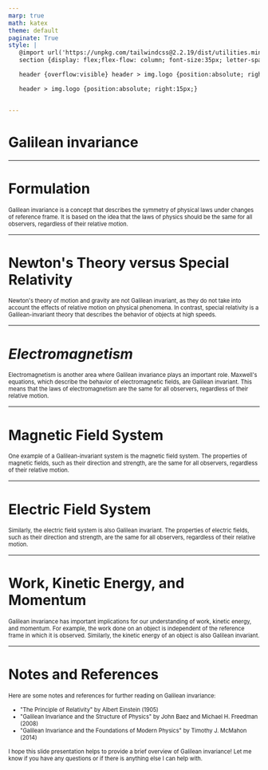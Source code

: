 ```yaml
---
marp: true
math: katex
theme: default
paginate: True
style: |
   @import url('https://unpkg.com/tailwindcss@2.2.19/dist/utilities.min.css');
   section {display: flex;flex-flow: column; font-size:35px; letter-spacing:1.4px;}

   header {overflow:visible} header > img.logo {position:absolute; right:15px;}

   header > img.logo {position:absolute; right:15px;}


---
```

<!-- backgroundImage: url('backgrounds/wwwatercolor (4).png') -->
<!-- _class: lead -->

 # Galilean invariance

---
<style scoped>p,li {font-size:0.96em}</style>

 # Formulation

Galilean invariance is a concept that describes the symmetry of physical laws under changes of reference frame. It is based on the idea that the laws of physics should be the same for all observers, regardless of their relative motion.


---
<style scoped>p,li {font-size:0.96em}</style>

 # Newton's Theory versus Special Relativity

Newton's theory of motion and gravity are not Galilean invariant, as they do not take into account the effects of relative motion on physical phenomena. In contrast, special relativity is a Galilean-invariant theory that describes the behavior of objects at high speeds.


---
<style scoped>p,li {font-size:0.96em}</style>

 # _Electromagnetism_

Electromagnetism is another area where Galilean invariance plays an important role. Maxwell's equations, which describe the behavior of electromagnetic fields, are Galilean invariant. This means that the laws of electromagnetism are the same for all observers, regardless of their relative motion.


---
<style scoped>p,li {font-size:0.96em}</style>

 # **Magnetic Field System**

One example of a Galilean-invariant system is the magnetic field system. The properties of magnetic fields, such as their direction and strength, are the same for all observers, regardless of their relative motion.


---
<style scoped>p,li {font-size:0.96em}</style>

 # Electric Field System


Similarly, the electric field system is also Galilean invariant. The properties of electric fields, such as their direction and strength, are the same for all observers, regardless of their relative motion.

---
<style scoped>p,li {font-size:0.96em}</style>

 # Work, Kinetic Energy, and Momentum


Galilean invariance has important implications for our understanding of work, kinetic energy, and momentum. For example, the work done on an object is independent of the reference frame in which it is observed. Similarly, the kinetic energy of an object is also Galilean invariant.

---
<style scoped>p,li {font-size:0.80em}</style>

 # Notes and References


Here are some notes and references for further reading on Galilean invariance:
- "The Principle of Relativity" by Albert Einstein (1905)
- "Galilean Invariance and the Structure of Physics" by John Baez and Michael H. Freedman (2008)
- "Galilean Invariance and the Foundations of Modern Physics" by Timothy J. McMahon (2014)

I hope this slide presentation helps to provide a brief overview of Galilean invariance! Let me know if you have any questions or if there is anything else I can help with.